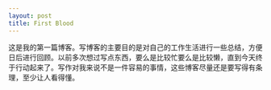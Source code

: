 ```yaml
---
layout: post
title: First Blood
---
```


这是我的第一篇博客。写博客的主要目的是对自己的工作生活进行一些总结，方便日后进行回顾。以前多次想过写点东西，要么是比较忙要么是比较懒，直到今天终于行动起来了。写作对我来说不是一件容易的事情，这些博客尽量还是要写得有条理，至少让人看得懂。